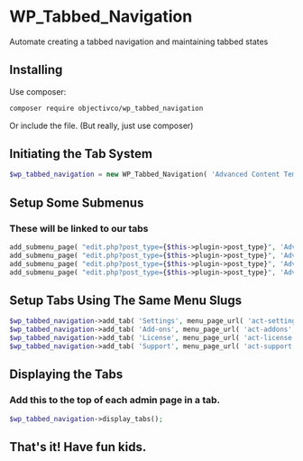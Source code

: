 # WP_Tabbed_Navigation
Automate creating a tabbed navigation and maintaining tabbed states

## Installing
Use composer:
```txt
composer require objectivco/wp_tabbed_navigation
```

Or include the file. (But really, just use composer)

## Initiating the Tab System
```php
$wp_tabbed_navigation = new WP_Tabbed_Navigation( 'Advanced Content Templates Settings' );
```

## Setup Some Submenus
### These will be linked to our tabs
```php
add_submenu_page( "edit.php?post_type={$this->plugin->post_type}", 'Advanced Content Templates Settings', 'Settings', 'manage_options', 'act-settings', array( $this, 'admin_settings_page' ) );
add_submenu_page( "edit.php?post_type={$this->plugin->post_type}", 'Advanced Content Templates License', 'License', 'manage_options', 'act-license', array( $this, 'admin_license_page' ) );
add_submenu_page( "edit.php?post_type={$this->plugin->post_type}", 'Advanced Content Templates Add-Ons', 'Add-Ons', 'manage_options', 'act-addons', array( $this, 'admin_addons_page' ) );
add_submenu_page( "edit.php?post_type={$this->plugin->post_type}", 'Advanced Content Templates Support', 'Support', 'manage_options', 'act-support', array( $this, 'admin_support_page' ) );
```

## Setup Tabs Using The Same Menu Slugs
```php
$wp_tabbed_navigation->add_tab( 'Settings', menu_page_url( 'act-settings', false ) );
$wp_tabbed_navigation->add_tab( 'Add-ons', menu_page_url( 'act-addons', false ) );
$wp_tabbed_navigation->add_tab( 'License', menu_page_url( 'act-license', false ) );
$wp_tabbed_navigation->add_tab( 'Support', menu_page_url( 'act-support', false ) );
```

## Displaying the Tabs
### Add this to the top of each admin page in a tab.

```php
$wp_tabbed_navigation->display_tabs();
```

## That's it! Have fun kids.
